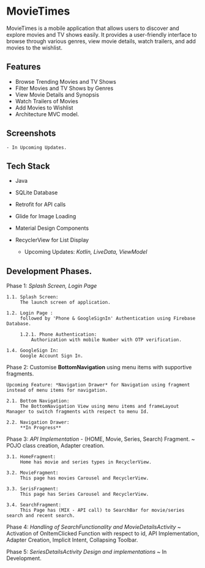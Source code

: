 # MovieTimes

MovieTimes is a mobile application that allows users to discover and explore movies and TV shows easily. It provides a user-friendly interface to browse through various genres, view movie details, watch trailers, and add movies to the wishlist.

## Features
- Browse Trending Movies and TV Shows
- Filter Movies and TV Shows by Genres
- View Movie Details and Synopsis
- Watch Trailers of Movies
- Add Movies to Wishlist
- Architecture MVC model.

## Screenshots
    - In Upcoming Updates.

## Tech Stack
- Java
- SQLite Database
- Retrofit for API calls
- Glide for Image Loading
- Material Design Components
- RecyclerView for List Display


    - Upcoming Updates: *Kotlin, LiveData, ViewModel*


## Development Phases.
Phase 1: *Splash Screen, Login Page*
    
    1.1. Splash Screen:
         The launch screen of application.
            
    1.2. Login Page : 
         followed by 'Phone & GoogleSignIn' Authentication using Firebase Database.
         
         1.2.1. Phone Authentication:
             Authorization with mobile Number with OTP verification.
           
    1.4. GoogleSign In:
         Google Account Sign In.

Phase 2: Customise **BottomNavigation** using menu items with supportive fragments.

    Upcoming Feature: *Navigation Drawer* for Navigation using fragment instead of menu items for navigation.

    2.1. Bottom Navigation:
         The BottomNavigation View using menu items and frameLayout Manager to switch fragments with respect to menu Id.

    2.2. Navigation Drawer:
         **In Progress**

Phase 3: *API Implementation* - (HOME, Movie, Series, Search) Fragment.
    ~ POJO class creation, Adapter creation. 

    3.1. HomeFragment:
         Home has movie and series types in RecyclerView.

    3.2. MovieFragment:
         This page has movies Carousel and RecyclerView.

    3.3. SerisFragment:
         This page has Series Carousel and RecyclerView.

    3.4. SearchFragment:
         This Page has (MIX - API call) to SearchBar for movie/series search and recent search.

Phase 4: *Handling of SearchFunctionality and MovieDetailsActivity*
    ~ Activation of OnItemClicked Function with respect to id, API Implementation, Adapter Creation, Implicit Intent, Collapsing Toolbar.


Phase 5: _*SeriesDetailsActivity Design and implementations*_
    ~ In Development.
